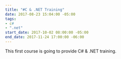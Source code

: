 ```yaml
---
title: "#C & .NET Training"
date: 2017-08-23 15:04:00 -05:00
tags:
- c#
- ".net"
start_date: 2017-10-02 08:00:00 -05:00
end_date: 2017-11-24 17:00:00 -06:00
---
```


This first course is going to provide C# & .NET training.